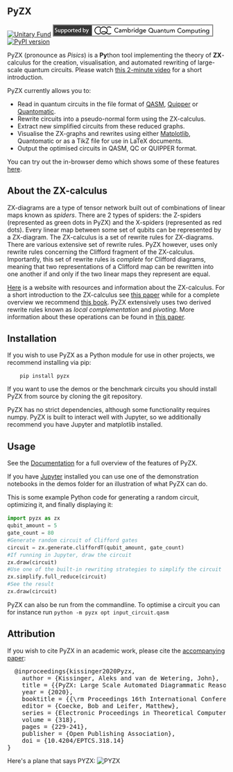## PyZX

[![Unitary Fund](https://img.shields.io/badge/Supported%20By-UNITARY%20FUND-brightgreen.svg?style=for-the-badge)](http://unitary.fund)
[![CQC Support](images/cqc-banner-small.png)](https://cambridgequantum.com/)
[![PyPI version](https://badge.fury.io/py/pyzx.svg)](https://badge.fury.io/py/pyzx)

PyZX (pronounce as *Pisics*) is a **Py**thon tool implementing the theory of **ZX**-calculus for the creation, visualisation, and automated rewriting of large-scale quantum circuits. Please watch [this 2-minute video](https://www.youtube.com/watch?v=iC-KVdB8pf0) for a short introduction.

PyZX currently allows you to:

* Read in quantum circuits in the file format of [QASM](https://en.wikipedia.org/wiki/OpenQASM), [Quipper](https://www.mathstat.dal.ca/~selinger/quipper/doc/) or [Quantomatic](https://quantomatic.github.io/).
* Rewrite circuits into a pseudo-normal form using the ZX-calculus.
* Extract new simplified circuits from these reduced graphs.
* Visualise the ZX-graphs and rewrites using either [Matplotlib](https://matplotlib.org/), Quantomatic or as a TikZ file for use in LaTeX documents.
* Output the optimised circuits in QASM, QC or QUIPPER format.

You can try out the in-browser demo which shows some of these features [here](http://zxcalculus.com/pyzx.html).

## About the ZX-calculus

ZX-diagrams are a type of tensor network built out of combinations of linear maps known as *spiders*. There are 2 types of spiders: the Z-spiders (represented as green dots in PyZX) and the X-spiders (represented as red dots). Every linear map between some set of qubits can be represented by a ZX-diagram.
The ZX-calculus is a set of rewrite rules for ZX-diagrams. There are various extensive set of rewrite rules. PyZX however, uses only rewrite rules concerning the Clifford fragment of the ZX-calculus. Importantly, this set of rewrite rules is *complete* for Clifford diagrams, meaning that two representations of a Clifford map can be rewritten into one another if and only if the two linear maps they represent are equal.

[Here](http://zxcalculus.com) is a website with resources and information about the ZX-calculus. For a short introduction to the ZX-calculus see [this paper](https://arxiv.org/abs/1602.04744) while for a complete overview we recommend [this book](https://www.amazon.com/Picturing-Quantum-Processes-Diagrammatic-Reasoning/dp/110710422X). PyZX extensively uses two derived rewrite rules known as *local complementation* and *pivoting*. More information about these operations can be found in [this paper](https://arxiv.org/abs/1307.7048).


## Installation

If you wish to use PyZX as a Python module for use in other projects, we recommend installing via pip:
```
    pip install pyzx
```

If you want to use the demos or the benchmark circuits you should install PyZX from source by cloning the git repository.

PyZX has no strict dependencies, although some functionality requires numpy. PyZX is built to interact well with Jupyter, so we additionally recommend you have Jupyter and matplotlib installed.

## Usage

See the [Documentation](https://pyzx.readthedocs.io/en/latest/) for a full overview of the features of PyZX.

If you have [Jupyter](https://jupyter.org/) installed you can use one of the demonstration notebooks in the demos folder for an illustration of what PyZX can do.

This is some example Python code for generating a random circuit, optimizing it, and finally displaying it:

```python
import pyzx as zx
qubit_amount = 5
gate_count = 80
#Generate random circuit of Clifford gates
circuit = zx.generate.cliffordT(qubit_amount, gate_count)
#If running in Jupyter, draw the circuit
zx.draw(circuit)
#Use one of the built-in rewriting strategies to simplify the circuit
zx.simplify.full_reduce(circuit)
#See the result
zx.draw(circuit)
```

PyZX can also be run from the commandline. To optimise a circuit you can for instance run
```python -m pyzx opt input_circuit.qasm```

## Attribution

If you wish to cite PyZX in an academic work, please cite the [accompanying paper](https://arxiv.org/abs/1904.04735):
<pre>
  @inproceedings{kissinger2020Pyzx,
    author = {Kissinger, Aleks and van de Wetering, John},
    title = {{PyZX: Large Scale Automated Diagrammatic Reasoning}},
    year = {2020},
    booktitle = {{\rm Proceedings 16th International Conference on} Quantum Physics and Logic, {\rm Chapman University, Orange, CA, USA., 10-14 June 2019}},
    editor = {Coecke, Bob and Leifer, Matthew},
    series = {Electronic Proceedings in Theoretical Computer Science},
    volume = {318},
    pages = {229-241},
    publisher = {Open Publishing Association},
    doi = {10.4204/EPTCS.318.14}
}
</pre>

Here's a plane that says PYZX:
![PYZX](images/F-PYZX.jpg)
